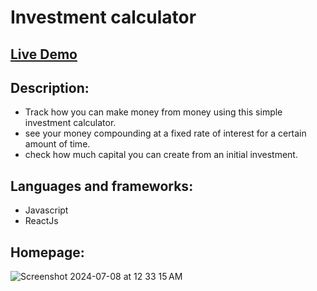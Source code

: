 # Investment calculator

## [Live Demo](https://react-standalone-projects.vercel.app/)

## Description:
- Track how you can make money from money using this simple investment calculator.
- see your money compounding at a fixed rate of interest for a certain amount of time.
- check how much capital you can create from an initial investment.

## Languages and frameworks:
- Javascript
- ReactJs
  
## Homepage:
![Screenshot 2024-07-08 at 12 33 15 AM](https://github.com/prateek2103/React-Standalone-Projects/assets/30109806/ddd83bbd-4c48-46cd-86be-b6b70b4e69ba)
